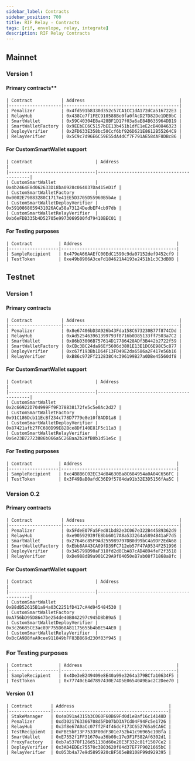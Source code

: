 ```yaml
---
sidebar_label: Contracts
sidebar_position: 700
title: RIF Relay - Contracts
tags: [rif, envelope, relay, integrate]
description: RIF Relay Contracts
---
```


## Mainnet

### Version 1
    
    
#### Primary contracts**

    | Contract           | Address                                    |
    |--------------------|--------------------------------------------|
    | Penalizer          | 0x4fd591b8330d352c57CA1CC1dA172dCa516722E3 |
    | RelayHub           | 0x438Ce7f1FEC910588Be0fa0fAcD27D82De1DE0bC |
    | SmartWallet        | 0x59C40304E8a428BF1D17f03a6aE84B635964DB19 |
    | SmartWalletFactory | 0x9EEbEC6C5157bEE13b451b1dfE1eE2cB40846323 |
    | DeployVerifier     | 0x2FD633E358bc50Ccf6bf926D621E8612B55264C9 |
    | RelayVerifier      | 0x5C9c7d96E6C59E55dA4dCf7F791AE58dAF8DBc86 |

#### For CustomSmartWallet support

    | Contract                        | Address                                    |
    |---------------------------------|--------------------------------------------|
    | CustomSmartWallet               | 0x4b2464E8d062633D18ba0928c064037Da415eD1f |
    | CustomSmartWalletFactory        | 0x0002E79883280C1717e41EE5D3705D55960B5bAe |
    | CustomSmartWalletDeployVerifier | 0x5910868059431026ACa58a73124DedbEF4cb97db |
    | CustomSmartWalletRelayVerifier  | 0xb6eFDB335b4D52705e9973069500fd79410BEC01 |

#### For Testing purposes

    | Contract          | Address                                    |
    |-------------------|--------------------------------------------|
    | SampleRecipient   | 0x479eA66AAEfC00EdC1590c9da07152def9452cf9 |
    | TestToken         | 0xe49b8906A3ceFd184621A4193e2451b1c3C3dB0B |

## Testnet

### Version 1

#### Primary contracts

    | Contract           | Address                                    |
    |--------------------|--------------------------------------------|
    | Penalizer          | 0x8e67406bD3A926b43Fda158C673230B77f874CDd |
    | RelayHub           | 0xAd525463961399793f8716b0D85133ff7503a7C2 |
    | SmartWallet        | 0x86bD3006B757614D17786428ADf3B442b2722f59 |
    | SmartWalletFactory | 0xCBc3BC24da96Ef5606d3801E13E1DC6E98C5c877 |
    | DeployVerifier     | 0xc67f193Bb1D64F13FD49E2da6586a2F417e56b16 |
    | RelayVerifier      | 0xB86c972Ff212838C4c396199B27a0DBe45560df8 |

#### For CustomSmartWallet support

    | Contract                        | Address                                    |
    |---------------------------------|--------------------------------------------|
    | CustomSmartWallet               | 0x2c66922D704999Ff9F378838172fe5c5e0Ac2d27 |
    | CustomSmartWalletFactory        | 0x91C186Dcb11EcBf234c778D7779e8e10f8ADD1a8 |
    | CustomSmartWalletDeployVerifier | 0x87421afb27FC680D99E82Bce8Df140E81F5c11a3 |
    | CustomSmartWalletRelayVerifier  | 0x6e23B72723886b066a5C26Baa2b2AfB0b1d51e5c |

#### For Testing purposes

    | Contract          | Address                                    |
    |-------------------|--------------------------------------------|
    | SampleRecipient   | 0xc4B8B6C02EC34d84630Ba8C684954a0A04C656FC |
    | TestToken         | 0x3F49BaB0afdC36E9f5784da91b32E3D5156fAa5C |

### Version 0.2

#### Primary contracts

    | Contract           | Address                                    |
    |--------------------|--------------------------------------------|
    | Penalizer          | 0x5FdeE07Fa5Fed81bd82e3C067e322B44589362d9 |
    | RelayHub           | 0xe90592939fE8bb6017A8a533264a5894B41aF7d5 |
    | SmartWallet        | 0x27646c85F9Ad255989797DB0d99bC4a9DF2EdA68 |
    | SmartWalletFactory | 0xEbb8AA43CA09fD39FC712eb57F47A9534F251996 |
    | DeployVerifier     | 0x345799D90aF318fd2d8CbA87cAD4894feF2f3518 |
    | RelayVerifier      | 0xDe988dB9a901C29A9f04050eB7ab08f71868a8fc |

#### For CustomSmartWallet support

    | Contract                        | Address                                    |
    |---------------------------------|--------------------------------------------|
    | CustomSmartWallet               | 0xB8dB52615B1a94a03C2251fD417cA4d945484530 |
    | CustomSmartWalletFactory        | 0xA756bD95D8647be254de40B842297c945D8bB9a5 |
    | CustomSmartWalletDeployVerifier | 0x3c26685CE3ac89F755D68A81175655b4bBE54AE0 |
    | CustomSmartWalletRelayVerifier  | 0xBcCA9B8faA9cee911849bFF83B869d230f83f945 |

### For Testing purposes

    | Contract          | Address                                    |
    |-------------------|--------------------------------------------|
    | SampleRecipient   | 0x4De3eB249409e8E40a99e3264a379BCfa10634F5 |
    | TestToken         | 0x77740cE4d7897430E74D5E06540A9Eac2C2Dee70 |

#### Version 0.1

    | Contract       | Address                                    |
    |----------------|--------------------------------------------|
    | StakeManager   | 0x4aD91a4315b3C060F60B69Fd0d1eBaf16c14148D |
    | Penalizer      | 0xd3021763366708d5FD07bD3A7Cd04F94Fc5e1726 |
    | RelayHub       | 0x3f8e67A0aCc07ff2F4f46dcF173C652765a9CA6C |
    | TestRecipient  | 0xFBE5bF13F7533F00dF301e752b41c96965c10Bfa |
    | SmartWallet    | 0xE7552f1FF31670aa36b08c17e3F1F582Af6302d1 |
    | ProxyFactory   | 0xb7a5370F126d51138d60e20E3F332c81f1507Ce2 |
    | DeployVerifier | 0x3AD4EDEc75570c3B03620f84d37EF7F9021665bC |
    | RelayVerifier  | 0x053b4a77e9d5895920cBF505eB8108F99d929395 |
